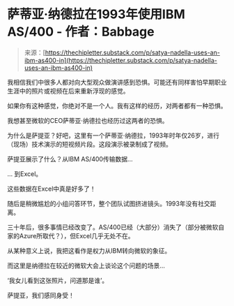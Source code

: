 <!--yml

category: 未分类

date: 2024-05-27 14:55:33

-->

# 萨蒂亚·纳德拉在1993年使用IBM AS/400 - 作者：Babbage

> 来源：[https://thechipletter.substack.com/p/satya-nadella-uses-an-ibm-as400-in](https://thechipletter.substack.com/p/satya-nadella-uses-an-ibm-as400-in)

我相信我们中很多人都对向大型观众做演讲感到恐惧。可能还有同样害怕早期职业生涯中的照片或视频在后来重新浮现的感觉。

如果你有这种感觉，你绝对不是一个人。我有这样的经历，对两者都有一种恐惧。

我想甚至微软的CEO萨蒂亚·纳德拉也经历过这两者的恐惧。

为什么是萨提亚？好吧，这里有一个萨蒂亚·纳德拉，1993年时年仅26岁，进行（现场）技术演示的短视频片段。这段演示被录制成了视频。

萨提亚展示了什么？从IBM AS/400传输数据…

… 到Excel。

这些数据在Excel中真是好多了！

随后是稍微尴尬的小组问答环节，整个团队试图挤进镜头。1993年没有社交距离。

三十年后，很多事情已经改变了。AS/400已经（大部分）消失了（部分被微软自家的Azure所取代？），但Excel几乎无处不在。

从某种意义上说，我把这看作是权力从IBM转向微软的象征。

而这里是纳德拉在较近的微软大会上谈论这个问题的场景…

‘我女儿看到这张照片，问道那是谁’。

萨提亚，我们感同身受！
